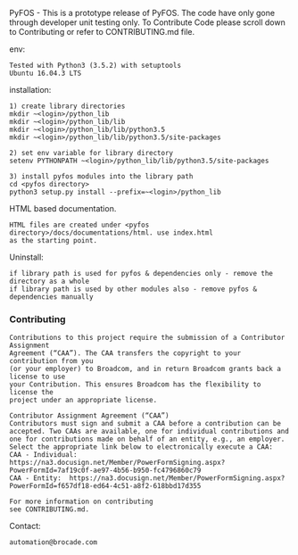 PyFOS - This is a prototype release of PyFOS. The code have only gone through developer unit testing only.  To Contribute Code please scroll down to Contributing or refer to CONTRIBUTING.md file.

env:

    Tested with Python3 (3.5.2) with setuptools
    Ubuntu 16.04.3 LTS

installation:

    1) create library directories
    mkdir ~<login>/python_lib
    mkdir ~<login>/python_lib/lib
    mkdir ~<login>/python_lib/lib/python3.5
    mkdir ~<login>/python_lib/lib/python3.5/site-packages

    2) set env variable for library directory
    setenv PYTHONPATH ~<login>/python_lib/lib/python3.5/site-packages

    3) install pyfos modules into the library path
    cd <pyfos directory>
    python3 setup.py install --prefix=~<login>/python_lib

HTML based documentation.

    HTML files are created under <pyfos directory>/docs/documentations/html. use index.html
    as the starting point.

Uninstall:

    if library path is used for pyfos & dependencies only - remove the directory as a whole
    if library path is used by other modules also - remove pyfos & dependencies manually

###	Contributing ###

    Contributions to this project require the submission of a Contributor Assignment
	Agreement (“CAA”). The CAA transfers the copyright to your contribution from you 
	(or your employer) to Broadcom, and in return Broadcom grants back a license to use 
	your Contribution. This ensures Broadcom has the flexibility to license the 
	project under an appropriate license. 

	Contributor Assignment Agreement (“CAA”)
	Contributors must sign and submit a CAA before a contribution can be accepted. Two CAAs are available, one for individual contributions and one for contributions made on behalf of an entity, e.g., an employer. Select the appropriate link below to electronically execute a CAA:
	CAA - Individual:  https://na3.docusign.net/Member/PowerFormSigning.aspx?PowerFormId=7af19c0f-ae97-4b56-b950-fc4796860c79
	CAA - Entity:  https://na3.docusign.net/Member/PowerFormSigning.aspx?PowerFormId=f657df18-ed64-4c51-a8f2-618bbd17d355
			
	For more information on contributing 
	see CONTRIBUTING.md.
    
Contact:

    automation@brocade.com
